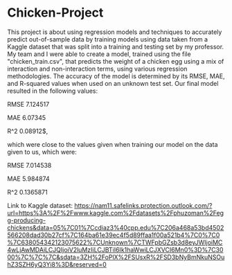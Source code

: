 # Chicken-Project

This project is about using regression models and techniques to accurately predict out-of-sample data by training models using data taken from a Kaggle dataset that was split into a training and testing set by my professor. My team and I were able to create a model, trained using the file "chicken_train.csv", that predicts the weight of a chicken egg using a mix of interaction and non-interaction terms, using various regression methodologies. The accuracy of the model is determined by its RMSE, MAE, and R-squared values when used on an unknown test set. Our final model resulted in the following values:
    
RMSE    7.124517
   
MAE     6.07345
   
R^2     0.08912$,
   
which were close to the values given when training our model on the data given to us, which were:
   
RMSE    7.014538
   
MAE     5.984874
   
R^2     0.1365871


Link to Kaggle dataset:
https://nam11.safelinks.protection.outlook.com/?url=https%3A%2F%2Fwww.kaggle.com%2Fdatasets%2Fphuzoman%2Fegg-producing-chickens&data=05%7C01%7Ccdiaz3%40cpp.edu%7C206a468a53bd4502566208dad30b27cf%7C164ba61e39ec4f5d89ffaa1f00a521b4%7C0%7C0%7C638054342123075622%7CUnknown%7CTWFpbGZsb3d8eyJWIjoiMC4wLjAwMDAiLCJQIjoiV2luMzIiLCJBTiI6Ik1haWwiLCJXVCI6Mn0%3D%7C3000%7C%7C%7C&sdata=3ZH%2FoPlX%2FSUsxR%2FSD3bNyBmNkuNSOuhZ3SZH6yQ3Yi8%3D&reserved=0
